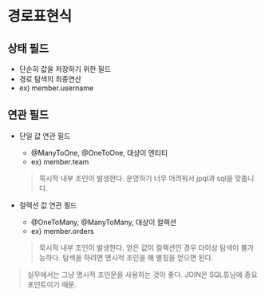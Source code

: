 경로표현식
========
## 상태 필드
* 단순히 값을 저장하기 위한 필드   
* 경로 탐색의 최종연산
* ex) member.username

## 연관 필드
* 단일 값 연관 필드    
  * @ManyToOne, @OneToOne, 대상이 엔티티
  * ex) member.team
  
  > 묵시적 내부 조인이 발생한다. 운영하기 너무 어려워서 jpql과 sql을 맞춥니다. 
* 컬렉션 값 연관 필드
  * @OneToMany, @ManyToMany, 대상이 컬렉션 
  * ex) member.orders
    
  > 묵시적 내부 조인이 발생한다.
  > 얻은 값이 컬랙션인 경우 더이상 탐색이 불가능하다.
  > 탐색을 하려면 명시적 조인을 해 별칭을 얻으면 된다.
  
> 실무에서는 그냥 명시적 조인문을 사용하는 것이 좋다. JOIN은 SQL튜닝에 중요 포인트이기 때문.